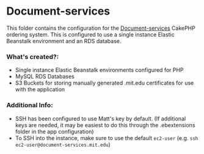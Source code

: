 # Document-services

This folder contains the configuration for the [Document-services](https://github.mit.edu/mitlibraries/docs) CakePHP ordering system. This is configured to use a single instance Elastic Beanstalk environment and an RDS database.

### What's created?:
* Single instance Elastic Beanstalk environments configured for PHP
* MySQL RDS Databases
* S3 Buckets for storing manually generated .mit.edu certificates for use with the application


### Additional Info:
* SSH has been configured to use Matt's key by default. (If additional keys are needed, it may be easiest to do this through the .ebextensions folder in the app configuration)
* To SSH into the instance, make sure to use the default `ec2-user` (e.g. `ssh ec2-user@document-services.mit.edu`)
